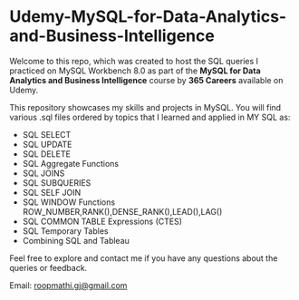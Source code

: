 # Udemy-MySQL-for-Data-Analytics-and-Business-Intelligence

Welcome to this repo, which was created to host the SQL queries I practiced on MySQL Workbench 8.0 as part of the **MySQL for Data Analytics and Business Intelligence** course by **365 Careers** available on Udemy.

This repository showcases my skills and projects in MySQL. You will find various .sql files ordered by topics that I learned and applied in MY SQL as:

- SQL SELECT
- SQL UPDATE
- SQL DELETE
- SQL Aggregate Functions
- SQL JOINS
- SQL SUBQUERIES
- SQL SELF JOIN
- SQL WINDOW Functions ROW_NUMBER,RANK(),DENSE_RANK(),LEAD(),LAG()
- SQL COMMON TABLE Expressions (CTES)
- SQL Temporary Tables
- Combining SQL and Tableau

Feel free to explore and contact me if you have any questions about the queries or feedback.

Email: roopmathi.gj@gmail.com
